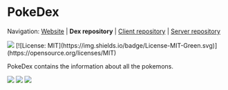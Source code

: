 # PokeDex 

Navigation: [Website][1] | **Dex repository** | [Client repository][2] | [Server repository][3]

  [1]: http://pokemoncrisis.com/
  [2]: https://github.com/PokemonCrisis/
  [3]: https://github.com/PokemonCrisis
  
 <img src="https://travis-ci.com/PokemonCrisis/PokeDex.svg?branch=master" /> 
[![License: MIT](https://img.shields.io/badge/License-MIT-Green.svg)](https://opensource.org/licenses/MIT) 

PokeDex  contains the information about all the pokemons.

<img src="https://www.freepnglogos.com/uploads/pokemon-go-png-logo/pokemon-go-apk-png-logo-9.png" />
<img src="https://pa1.narvii.com/5744/4e0161f94017b5ea55795e72eb1031fa017f2854_hq.gif" />
<img src="https://user-images.githubusercontent.com/19529592/67433745-4d61c300-f606-11e9-99e0-3ae721842c77.png" />

